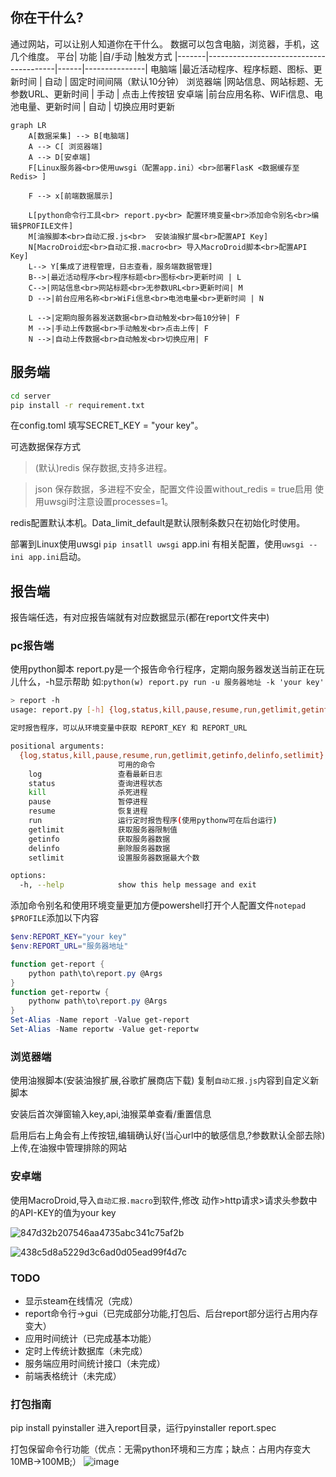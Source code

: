 ## 你在干什么?
通过网站，可以让别人知道你在干什么。
数据可以包含电脑，浏览器，手机，这几个维度。
平台|	功能	|自/手动	|触发方式
|-------|----------------------------------------|------|---------------|
电脑端	|最近活动程序、程序标题、图标、更新时间      |	自动 |	固定时间间隔（默认10分钟）
浏览器端	|网站信息、网站标题、无参数URL、更新时间     |	手动 |	点击上传按钮
安卓端	|前台应用名称、WiFi信息、电池电量、更新时间  |	自动 |	切换应用时更新

```mermaid
graph LR
    A[数据采集] --> B[电脑端]
    A --> C[ 浏览器端]
    A --> D[安卓端]
	F[Linux服务器<br>使用uwsgi（配置app.ini）<br>部署FlasK <数据缓存至Redis> ]
	
	F --> x[前端数据展示]
	
	L[python命令行工具<br> report.py<br> 配置环境变量<br>添加命令别名<br>编辑$PROFILE文件]
	M[油猴脚本<br>自动汇报.js<br>  安装油猴扩展<br>配置API Key]
	N[MacroDroid宏<br>自动汇报.macro<br> 导入MacroDroid脚本<br>配置API Key]
    L--> Y[集成了进程管理，日志查看，服务端数据管理]
    B-->|最近活动程序<br>程序标题<br>图标<br>更新时间 | L
    C-->|网站信息<br>网站标题<br>无参数URL<br>更新时间| M
    D -->|前台应用名称<br>WiFi信息<br>电池电量<br>更新时间 | N

    L -->|定期向服务器发送数据<br>自动触发<br>每10分钟| F
    M -->|手动上传数据<br>手动触发<br>点击上传| F
    N -->|自动上传数据<br>自动触发<br>切换应用| F
```
## 服务端

```bash
cd server
pip install -r requirement.txt
```

在config.toml 填写SECRET_KEY = "your key"。

可选数据保存方式
> (默认)redis 保存数据,支持多进程。

> json 保存数据，多进程不安全，配置文件设置without_redis = true启用
> 使用uwsgi时注意设置processes=1。
>
redis配置默认本机。Data_limit_default是默认限制条数只在初始化时使用。

部署到Linux使用uwsgi `pip insatll uwsgi` app.ini 有相关配置，使用`uwsgi --ini app.ini`启动。

## 报告端
报告端任选，有对应报告端就有对应数据显示(都在report文件夹中)
### pc报告端

使用python脚本
report.py是一个报告命令行程序，定期向服务器发送当前正在玩儿什么，-h显示帮助
如:`python(w) report.py run -u 服务器地址 -k 'your key'`
```bash
> report -h                                    
usage: report.py [-h] {log,status,kill,pause,resume,run,getlimit,getinfo,delinfo,setlimit} ...

定时报告程序，可以从环境变量中获取 REPORT_KEY 和 REPORT_URL

positional arguments:
  {log,status,kill,pause,resume,run,getlimit,getinfo,delinfo,setlimit}
                        可用的命令
    log                 查看最新日志
    status              查询进程状态
    kill                杀死进程
    pause               暂停进程
    resume              恢复进程
    run                 运行定时报告程序(使用pythonw可在后台运行)
    getlimit            获取服务器限制值
    getinfo             获取服务器数据
    delinfo             删除服务器数据
    setlimit            设置服务器数据最大个数

options:
  -h, --help            show this help message and exit
```

添加命令别名和使用环境变量更加方便powershell打开个人配置文件`notepad $PROFILE`添加以下内容
```powershell
$env:REPORT_KEY="your key"
$env:REPORT_URL="服务器地址"

function get-report {
    python path\to\report.py @Args
}
function get-reportw {
    pythonw path\to\report.py @Args
}
Set-Alias -Name report -Value get-report
Set-Alias -Name reportw -Value get-reportw
```
### 浏览器端

使用油猴脚本(安装油猴扩展,谷歌扩展商店下载)
复制`自动汇报.js`内容到自定义新脚本

安装后首次弹窗输入key,api,油猴菜单查看/重置信息

启用后右上角会有上传按钮,编辑确认好(当心url中的敏感信息,?参数默认全部去除)上传,在油猴中管理排除的网站

### 安卓端

使用MacroDroid,导入`自动汇报.macro`到软件,修改 动作>http请求>请求头参数中的API-KEY的值为your key

![847d32b207546aa4735abc341c75af2b](https://github.com/user-attachments/assets/6450d6ae-adb9-4aed-a59e-ba6c904190fc)

![438c5d8a5229d3c6ad0d05ead99f4d7c](https://github.com/user-attachments/assets/dff3c631-b64f-4a89-a613-d0661a21a29d)

### TODO
- 显示steam在线情况（完成）
- report命令行->gui（已完成部分功能,打包后、后台report部分运行占用内存变大）
- 应用时间统计（已完成基本功能）
- 定时上传统计数据库（未完成）
- 服务端应用时间统计接口（未完成）
- 前端表格统计（未完成）
  
### 打包指南
pip install pyinstaller
进入report目录，运行pyinstaller report.spec

打包保留命令行功能（优点：无需python环境和三方库；缺点：占用内存变大10MB->100MB;）
![image](https://github.com/user-attachments/assets/1584f498-a4a1-46e0-9267-787a626f3579)



